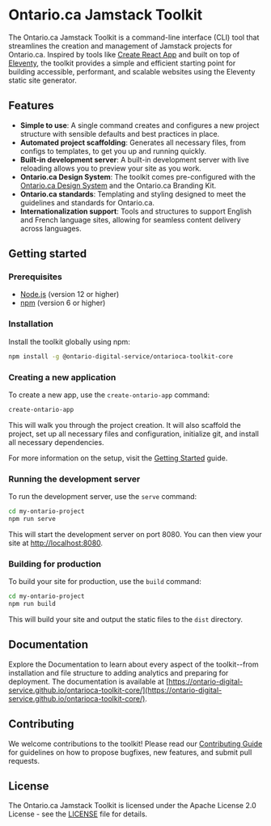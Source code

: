 # Ontario.ca Jamstack Toolkit

The Ontario.ca Jamstack Toolkit is a command-line interface (CLI) tool that streamlines the creation and management of Jamstack projects for Ontario.ca. Inspired by tools like [Create React App](https://github.com/facebook/create-react-app) and built on top of [Eleventy](https://www.11ty.dev/), the toolkit provides a simple and efficient starting point for building accessible, performant, and scalable websites using the Eleventy static site generator.

## Features

- **Simple to use**: A single command creates and configures a new project structure with sensible defaults and best practices in place.
- **Automated project scaffolding**: Generates all necessary files, from configs to templates, to get you up and running quickly.
- **Built-in development server**: A built-in development server with live reloading allows you to preview your site as you work.
- **Ontario.ca Design System**: The toolkit comes pre-configured with the [Ontario.ca Design System](https://design.ontario.ca/) and the Ontario.ca Branding Kit.
- **Ontario.ca standards**: Templating and styling designed to meet the guidelines and standards for Ontario.ca.
- **Internationalization support**: Tools and structures to support English and French language sites, allowing for seamless content delivery across languages.

## Getting started

### Prerequisites

- [Node.js](https://nodejs.org/en/) (version 12 or higher)
- [npm](https://www.npmjs.com/) (version 6 or higher)

### Installation

Install the toolkit globally using npm:

```bash
npm install -g @ontario-digital-service/ontarioca-toolkit-core
```

### Creating a new application

To create a new app, use the `create-ontario-app` command:

```bash
create-ontario-app
```

This will walk you through the project creation. It will also scaffold the project, set up all necessary files and configuration, initialize git, and install all necessary dependencies.

For more information on the setup, visit the [Getting Started](https://github.com/ongov/Ontario.ca-Jamstack-Toolkit/wiki/Getting-started-with-the-Ontario.ca-Jamstack-Toolkit) guide.

### Running the development server

To run the development server, use the `serve` command:

```bash
cd my-ontario-project
npm run serve
```

This will start the development server on port 8080. You can then view your site at [http://localhost:8080](http://localhost:8080).

### Building for production

To build your site for production, use the `build` command:

```bash
cd my-ontario-project
npm run build
```

This will build your site and output the static files to the `dist` directory.

## Documentation

Explore the Documentation to learn about every aspect of the toolkit--from installation and file structure to adding analytics and preparing for deployment. The documentation is available at [https://ontario-digital-service.github.io/ontarioca-toolkit-core/](https://ontario-digital-service.github.io/ontarioca-toolkit-core/).

## Contributing

We welcome contributions to the toolkit! Please read our [Contributing Guide](CONTRIBUTING.md) for guidelines on how to propose bugfixes, new features, and submit pull requests.

## License

The Ontario.ca Jamstack Toolkit is licensed under the Apache License 2.0 License - see the [LICENSE](LICENSE) file for details.
